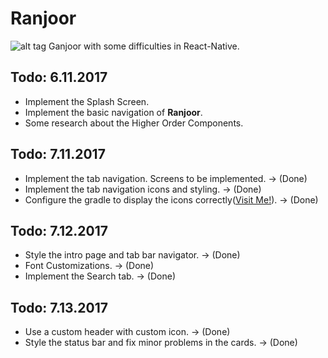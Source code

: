 # Ranjoor
![alt tag](http://uupload.ir/files/azb_ranjoor.png)
Ganjoor with some difficulties in React-Native.

## Todo: 6.11.2017 
* Implement the Splash Screen.
* Implement the basic navigation of **Ranjoor**.
* Some research about the Higher Order Components.

## Todo: 7.11.2017
* Implement the tab navigation. Screens to be implemented. -> (Done)
* Implement the tab navigation icons and styling. -> (Done)
* Configure the gradle to display the icons correctly([Visit Me!](https://github.com/MorphLab/react-native-vector-icons#option-with-gradle-recommended)). -> (Done)

## Todo: 7.12.2017
* Style the intro page and tab bar navigator. -> (Done)
* Font Customizations. -> (Done)
* Implement the Search tab. -> (Done)

## Todo: 7.13.2017
* Use a custom header with custom icon. -> (Done)
* Style the status bar and fix minor problems in the cards. -> (Done)
